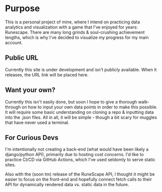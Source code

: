 # Purpose

This is a personal project of mine, where I intend on practicing data analytics and visualization with a game that I've enjoyed for years: Runescape. There are many long grinds & soul-crushing achievement lengths, which is why I've decided to visualize my progress for my main account.

## Public URL

Currently this site is under development and isn't publicly available. When it releases, the URL link will be placed here.

## Want your own?

Currently this isn't easily done, but soon I hope to give a thorough walk-through on how to input your own data points in order to make this possible. It will require some basic understanding on cloning a repo & inputting data into the .json files. All in all, it will be simple - though a bit scary for muggles that have never used a terminal.

## For Curious Devs

I'm intentionally not creating a back-end (what would have been likely a django/python API), primarily due to hosting cost concerns. I'd like to practice CI/CD via GitHub Actions, which I've used seldomly to serve static sites.

Also with the (soon tm) release of the RuneScape API, I thought it might be easier to focus on the front-end and hopefully connect fetch calls to their API for dynamically rendered data vs. static data in the future.
